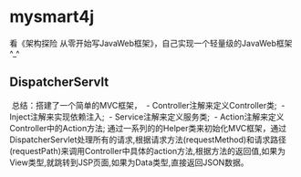 # mysmart4j
看《架构探险 从零开始写JavaWeb框架》，自己实现一个轻量级的JavaWeb框架^_^

## DispatcherServlt
  总结：搭建了一个简单的MVC框架，
  - Controller注解来定义Controller类;
  - Inject注解来实现依赖注入;
  - Service注解来定义服务类;
  - Action注解来定义Controller中的Action方法;
  通过一系列的的Helper类来初始化MVC框架，通过DispatcherServlet处理所有的请求,根据请求方法(requestMethod)和请求路径(requestPath)来调用Controller中具体的action方法,根据方法的返回值,如果为View类型,就跳转到JSP页面,如果为Data类型,直接返回JSON数据。
  
